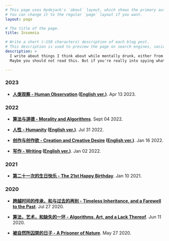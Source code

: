 ```yaml
---
# This page uses Hydejack's `about` layout, which shows the primary author's picture and about text at the top.
# You can change it to the regular `page` layout if you want.
layout: page

# The title of the page.
title: Insomnia

# Write a short (~150 characters) description of each blog post.
# This description is used to preview the page on search engines, social media, etc.
description: >
  I write about things I think about while mentally drunk, either from alcohol, extreme boredom, or insomnia, or most of the times, all of them.
  Maybe you should not read this. But if you're really into spying what I am thinking, make yourself at home.

---
```


### 2023

- **[人类观察 - Human Observation](/blog/2023-04-12.md) ([English ver.](/blog/2023-04-12-eng.md))**. Apr 13 2023.

### 2022

- **[算法与道德 - Morality and Algorithms](/blog/2022-09-04.md)**. Sept 04 2022.

- **[人性 - Humanity](/blog/2022-07-31.md) ([English ver.](/blog/2022-07-31-eng.md))**. Jul 31 2022.

- **[创作与创作欲 - Creation and Creative Desire](/blog/2022-01-16.md) ([English ver.](/blog/2022-01-16-eng.md))**. Jan 16 2022.

- **[写作 - Writing](/blog/2022-01-02.md) ([English ver.](/blog/2022-01-02-eng.md))**. Jan 02 2022.

### 2021

- **[第二十一次的生日快乐 - The 21st Happy Birthday](/blog/2021-01-10.md)**. Jan 10 2021.

### 2020

- **[跨越时间的传承，和与过去的再别 - Timeless Inheritance, and a Farewell to the Past](/blog/2020-07-27.md)**. Jul 27 2020.

- **[算法，艺术，和缺失的一环 - Algorithms, Art, and a Lack Thereof](/blog/2020-06-11.md)**. Jun 11 2020.

- **[被自然所囚禁的日子 - A Prisoner of Nature](/blog/2020-05-27.md)**. May 27 2020.
